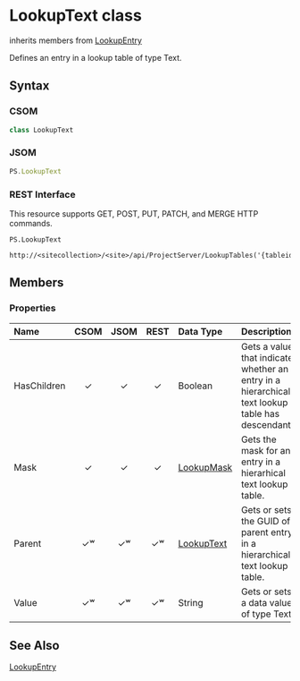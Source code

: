 [comment]: # (Name:LookupText)
[comment]: # (Type:class)
[comment]: # (Status:Incomplete)

# <a name="name"></a>LookupText class

inherits members from [LookupEntry](LookupEntry.md)<br/>

<a name="description"></a>Defines an entry in a lookup table of type Text.

## <a name="syntax"></a>Syntax

### CSOM

```C#
class LookupText 
```
### JSOM

```JavaScript
PS.LookupText
```
### REST Interface

This resource supports GET, POST, PUT, PATCH, and MERGE HTTP commands.

```
PS.LookupText

http://<sitecollection>/<site>/api/ProjectServer/LookupTables('{tableid}')/Entries('{entryid}')
```

## <a name="members"></a>Members

### <a name="properties"></a>Properties

|**Name**|**CSOM**|**JSOM**|**REST**|**Data Type**|**Description**|
|:-----|:-----:|:-----:|:-----:|:-----|:-----|
|<a name="HasChildren"></a>HasChildren|&#x2713;|&#x2713;|&#x2713;|Boolean|Gets a value that indicates whether an entry in a hierarchical text lookup table has descendants.|
|<a name="Mask"></a>Mask|&#x2713;|&#x2713;|&#x2713;|[LookupMask](LookupMask.md)|Gets the mask for an entry in a hierarhical text lookup table.|
|<a name="Parent"></a>Parent|&#x2713;&#x02B7;|&#x2713;&#x02B7;|&#x2713;&#x02B7;|[LookupText](LookupText.md)|Gets or sets the GUID of a parent entry in a hierarchical text lookup table.|
|<a name="Value"></a>Value|&#x2713;&#x02B7;|&#x2713;&#x02B7;|&#x2713;&#x02B7;|String|Gets or sets a data value of type Text.|

## <a name="seeAlso"></a>See Also

[LookupEntry](LookupEntry.md)